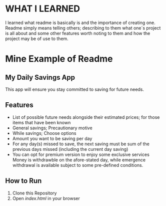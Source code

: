 # WHAT I LEARNED 
I learned what readme is basically is and the importance of creating one.
Readme simply means telling others; describing to them what one`s project is all about and some other features worth noting to them and how the project may be of use to them.

# Mine Example of Readme
## My Daily Savings App
This app will ensure you stay committed to saving for future needs.
## Features
- List of possible future needs alongside their estimated prices; for those items that have been known
- General savings; Precautionary motive
- While savings; Choose options
- Amount you want to be saving per day
- For any day(s) missed to save, the next saving must be sum of the previous days missed (including the current day saving)
- You can opt for premium version to enjoy some exclusive services
Money is withdrawble on the afore-stated day, while emergence withdrawal is available subject to some pre-defined conditions.

## How to Run
1. Clone this Repository
2. Open *index.html* in your browser
